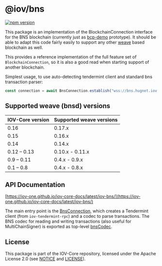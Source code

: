 # @iov/bns

[![npm version](https://img.shields.io/npm/v/@iov/bns.svg)](https://www.npmjs.com/package/@iov/bns)

This package is an implementation of the BlockchainConnection interface for the
BNS blockchain (currently just as
[bcp-demo](https://github.com/iov-one/bcp-demo) prototype). It should be able to
adapt this code fairly easily to support any other
[weave](https://github.com/iov-one/weave) based blockchain as well.

This provides a reference implementation of the full feature set of
`BlockchainConnection`, so it is also a good read when starting support of
another blockchain.

Simplest usage, to use auto-detecting tendermint client and standard bns
transaction parser:

```ts
const connection = await BnsConnection.establish("wss://bns.hugnet.iov.one");
```

## Supported weave (bnsd) versions

| IOV-Core version | Supported weave versions |
| ---------------- | ------------------------ |
| 0.16             | 0.17.x                   |
| 0.15             | 0.16.x                   |
| 0.14             | 0.14.x                   |
| 0.12 – 0.13      | 0.10.x - 0.11.x          |
| 0.9 – 0.11       | 0.4.x - 0.9.x            |
| 0.1 – 0.8        | 0.4.x - 0.8.x            |

## API Documentation

[https://iov-one.github.io/iov-core-docs/latest/iov-bns/](https://iov-one.github.io/iov-core-docs/latest/iov-bns/)

The main entry point is the
[BnsConnection](https://iov-one.github.io/iov-core-docs/latest/iov-bns/classes/bnsconnection.html),
which creates a Tendermint client (from `iov-tendermint-rpc`) and a codec to
parse transactions. The BNS codec for reading and writing transactions (also
useful for MultiChainSigner) is exported as top-level
[bnsCodec](https://iov-one.github.io/iov-core-docs/latest/iov-bns/globals.html#bnscodec).

## License

This package is part of the IOV-Core repository, licensed under the Apache
License 2.0 (see
[NOTICE](https://github.com/iov-one/iov-core/blob/master/NOTICE) and
[LICENSE](https://github.com/iov-one/iov-core/blob/master/LICENSE)).
